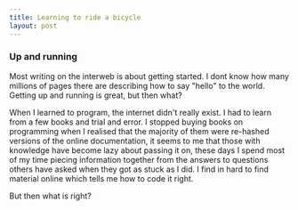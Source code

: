 ```yaml
---
title: Learning to ride a bicycle
layout: post
---
```

### Up and running
Most writing on the interweb is about getting started. I dont know how many millions of pages there are describing how to say "hello" to the world. Getting up and running is great, but then what?

When I learned to program, the internet didn't really exist. I had to learn from a few books and trial and error.  I stopped buying books on programming when I realised that the majority of them were re-hashed versions of the online documentation, it seems to me that those with knowledge have become lazy about passing it on, these days I spend most of my time piecing information together from the answers to questions others have asked when they got as stuck as I did. I find in hard to find material online which tells me how to code it right.

But then what is right?